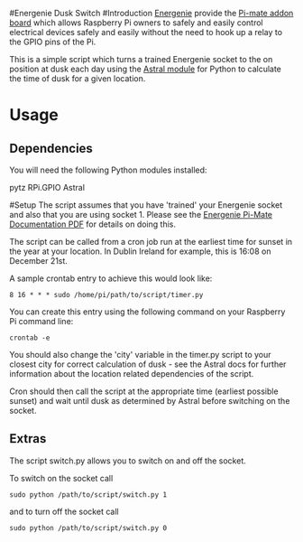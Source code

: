 #Energenie Dusk Switch
#Introduction
[Energenie](https://energenie4u.co.uk/) provide the [Pi-mate addon board](https://energenie4u.co.uk/index.php/catalogue/product/ENER314) which allows Raspberry Pi owners to safely and easily control electrical devices safely and easily without the need to hook up a relay to the GPIO pins of the Pi.

This is a simple script which turns a trained Energenie socket to the on position at dusk each day using the [Astral module](https://pypi.python.org/pypi/astral) for Python to calculate the time of dusk for a given location. 

# Usage
## Dependencies
You will need the following Python modules installed:

pytz
RPi.GPIO
Astral

#Setup
The script assumes that you have 'trained' your Energenie socket and also that you are using socket 1.  Please see the [Energenie Pi-Mate Documentation PDF](https://energenie4u.co.uk/res/pdfs/ENER314%20UM.pdf) for details on doing this.

The script can be called from a cron job run at the earliest time for sunset in the year at your location.  In Dublin Ireland for example, this is 16:08 on December 21st.  

A sample crontab entry to achieve this would look like:

```
8 16 * * * sudo /home/pi/path/to/script/timer.py
```

You can create this entry using the following command on your Raspberry Pi command line:

```
crontab -e
```

You should also change the 'city' variable in the timer.py script to 
your closest city for correct calculation of dusk - see the Astral docs for further information about the location related dependencies of the script.

Cron should then call the script at the appropriate time (earliest possible sunset) and wait until dusk as determined by Astral before switching on the socket.

## Extras
The script switch.py allows you to switch on and off the socket.  

To switch on the socket call 

```
sudo python /path/to/script/switch.py 1
```

and to turn off the socket call

```
sudo python /path/to/script/switch.py 0
```